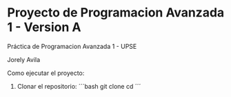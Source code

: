 # Proyecto de Programacion Avanzada 1 - Version A 
Práctica de Programacion Avanzada 1 - UPSE

Jorely Avila

Como ejecutar el proyecto:
1. Clonar el repositorio:
  ´´´bash
  git clone <repository-ur>
  cd <repository-directory>
  ´´´

